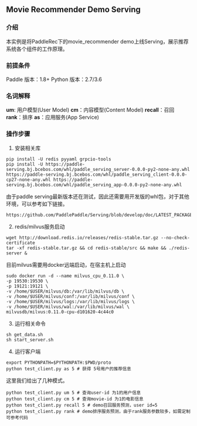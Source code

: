 ## Movie Recommender Demo Serving 

### 介绍

本实例是将PaddleRec下的movie_recommender demo上线Serving，展示推荐系统各个组件的工作原理。

### 前提条件
Paddle 版本：1.8+
Python 版本：2.7/3.6

### 名词解释

**um**: 用户模型(User Model)
**cm**：内容模型(Content Model)
**recall**：召回
**rank**：排序
**as**：应用服务(App Service)

### 操作步骤

1. 安装相关库
```
pip install -U redis pyyaml grpcio-tools
pip install -U https://paddle-serving.bj.bcebos.com/whl/paddle_serving_server-0.0.0-py2-none-any.whl https://paddle-serving.bj.bcebos.com/whl/paddle_serving_client-0.0.0-cp27-none-any.whl https://paddle-serving.bj.bcebos.com/whl/paddle_serving_app-0.0.0-py2-none-any.whl
```
由于paddle serving最新版本还在测试，因此还需要用开发版的whl包，对于其他环境，可以参考如下链接。
```
https://github.com/PaddlePaddle/Serving/blob/develop/doc/LATEST_PACKAGES.md
```

2. redis/milvus服务启动

```
wget http://download.redis.io/releases/redis-stable.tar.gz --no-check-certificate
tar -xf redis-stable.tar.gz && cd redis-stable/src && make && ./redis-server &
```
目前milvus需要用docker远端启动，在宿主机上启动

```
sudo docker run -d --name milvus_cpu_0.11.0 \
-p 19530:19530 \
-p 19121:19121 \
-v /home/$USER/milvus/db:/var/lib/milvus/db \
-v /home/$USER/milvus/conf:/var/lib/milvus/conf \
-v /home/$USER/milvus/logs:/var/lib/milvus/logs \
-v /home/$USER/milvus/wal:/var/lib/milvus/wal \
milvusdb/milvus:0.11.0-cpu-d101620-4c44c0
```

3. 运行相关命令
```
sh get_data.sh
sh start_server.sh
```

4. 运行客户端
```
export PYTHONPATH=$PYTHONPATH:$PWD/proto
python test_client.py as 5 # 获得 5号用户的推荐信息
```

这里我们给出了几种模式。
```
python test_client.py um 5 # 查询user-id 为1的用户信息
python test_client.py cm 5 # 查询movie-id 为1的电影信息
python test_client.py recall 5 # demo召回服务预测，user id=5
python test_client.py rank # demo排序服务预测，由于rank服务参数较多，如需定制可参考代码
```
